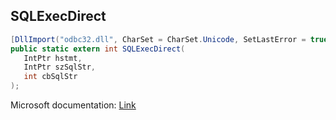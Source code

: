 ## SQLExecDirect

```csharp
[DllImport("odbc32.dll", CharSet = CharSet.Unicode, SetLastError = true)]
public static extern int SQLExecDirect(
   IntPtr hstmt,
   IntPtr szSqlStr,
   int cbSqlStr
);
```

Microsoft documentation: [Link](https://docs.microsoft.com/en-us/sql/odbc/reference/syntax/sqlexecdirect-function)
